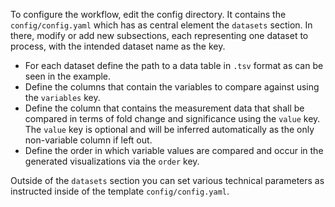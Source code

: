 To configure the workflow, edit the config directory.
It contains the `config/config.yaml` which has as central element the `datasets` section.
In there, modify or add new subsections, each representing one dataset to process, with the intended dataset name as the key.

* For each dataset define the path to a data table in `.tsv` format as can be seen in the example.
* Define the columns that contain the variables to compare against using the `variables` key.
* Define the column that contains the measurement data that shall be compared in terms of fold change and significance using the `value` key. The `value` key is optional and will be inferred automatically as the only non-variable column if left out.
* Define the order in which variable values are compared and occur in the generated visualizations via the `order` key.

Outside of the `datasets` section you can set various technical parameters as instructed inside of the template `config/config.yaml`.